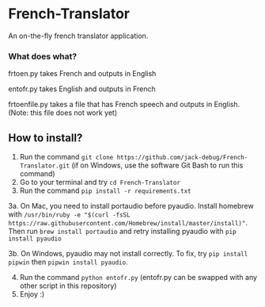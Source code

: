 # French-Translator
An on-the-fly french translator application.

### What does what?
frtoen.py takes French and outputs in English

entofr.py takes English and outputs in French

frtoenfile.py takes a file that has French speech and outputs in English. (Note: this file does not work yet)

## How to install?
1. Run the command `git clone https://github.com/jack-debug/French-Translator.git` (if on Windows, use the software Git Bash to run this command)
2. Go to your terminal and try `cd French-Translator`
3. Run the command `pip install -r requirements.txt `

3a. On Mac, you need to install portaudio before pyaudio. Install homebrew with `/usr/bin/ruby -e "$(curl -fsSL https://raw.githubusercontent.com/Homebrew/install/master/install)"`. Then run `brew install portaudio` and retry installing pyaudio with `pip install pyaudio`

3b. On Windows, pyaudio may not install correctly. To fix, try `pip install pipwin` then `pipwin install pyaudio`.

4. Run the command `python entofr.py` (entofr.py can be swapped with any other script in this repository)
5. Enjoy :)
